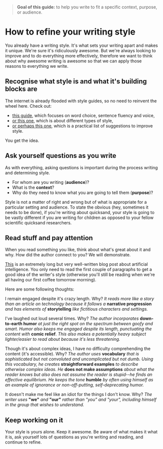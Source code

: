 > **Goal of this guide:** to help you write to fit a specific context, purpose, or audience.

# How to refine your writing style

You already have a writing style. It's what sets your writing apart and makes it unique. We're sure it's ridiculously awesome. But we're always looking to improve and to do everything more effectively, therefore we want to think about why awesome writing is awesome so that we can apply those reasons to everything we write.

## Recognise what style is and what it's building blocks are

The internet is already flooded with style guides, so no need to reinvent the wheel here. Check out:
* [this guide](http://www.learnnc.org/lp/editions/few/684), which focuses on word choice, sentence fluency and voice,
* [or this one](http://literarydevices.net/style/), which is about different types of style,
* [or perhaps this one](http://www.writersdigest.com/writing-articles/by-writing-goal/improve-my-writing/brush-up-on-your-style-in-10-minutes-or-less), which is a practical list of suggestions to improve style.

You get the idea.

## Ask yourself questions as you write

As with everything, asking questions is important during the process writing and determining style.

* For whom are you writing (**audience**)?
* What is the **context**?
* Why do they need to know what you are going to tell them (**purpose**)?

Style is not a matter of right and wrong but of what is appropriate for a particular setting and audience. To state the obvious (hey, sometimes it needs to be done), if you're writing about quicksand, your style is going to be vastly different if you are writing for children as opposed to your fellow scientific quicksand researchers.

## Read stuff and pay attention

When you read something you like, think about what's great about it and why. How did the author connect to you? We will demonstrate.

[This](http://waitbutwhy.com/2015/01/artificial-intelligence-revolution-1.html) is an extremely long but very well-written blog post about artificial intelligence. You only need to read the first couple of paragraphs to get a good idea of the writer's style (otherwise you'll still be reading when we're all having our first coffee tomorrow morning).

Here are some following thoughts:

I remain engaged despite it's crazy length. Why?
*It reads more like a story than an article on technology because it follows a* **narrative progression** *and has elements of* **storytelling** *like fictitious characters and settings.*

I've laughed out loud several times. Why?
*The author incorporates* **down-to-earth humor** *at just the right spot on the spectrum between goofy and smart. Humor also keeps me engaged despite its length, punctuating the content with* **comic relief**. *This also makes a potentially heavy subject lighter/easier to read about because it's less threatening.*

Though it's about complex ideas, I have no difficulty comprehending the content (it's accessible). Why? 
*The author uses* **vocabulary** *that is sophisticated but not convoluted and uncomplicated but not dumb. Using this vocabulary, he creates* **straightforward examples** *to describe otherwise complex ideas. He* **does not make assumptions** *about what the reader knows but also does not assume the reader is stupid--he finds an effective equilibrium. He keeps the tone* **humble** *by often using himself as an example of ignorance or non-off-putting, self-deprecating humor.*

It doesn't make me feel like an idiot for the things I don't know. Why? 
*The writer uses* **"we"** *and* **"our"** *rather than "you" and "your", including himself in the group that wishes to understand.*

## Keep working on it
Your style is yours alone. Keep it awesome. Be aware of what makes it what it is, ask yourself lots of questions as you're writing and reading, and continue to refine. 
